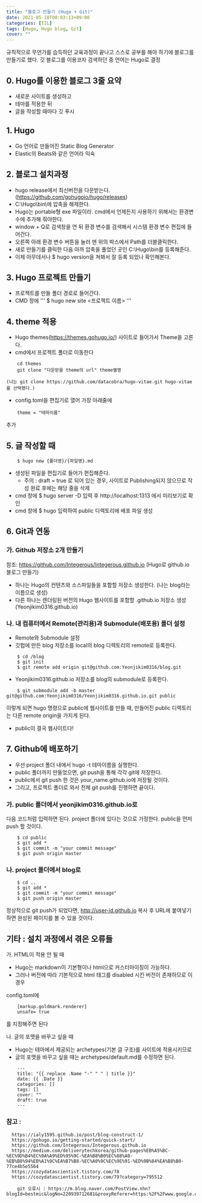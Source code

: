 ```yaml
---
title: "블로그 만들기 (Hugo + Git)"
date: 2021-05-10T00:03:13+09:00
categories: [TIL]
tags: [Hugo, Hugo blog, Git]
cover: ""
---
```


규칙적으로 무언가를 습득하던 교육과정이 끝나고 스스로 공부를 해야 하기에 블로그를 만들기로 했다.
깃 블로그를 이용코자 검색하던 중 언어는 Hugo로 결정


## 0. Hugo를 이용한 블로그 3줄 요약

- 새로운 사이트를 생성하고
- 테마를 적용한 뒤
- 글을 작성할 때마다 깃 푸시



## 1. Hugo

- Go 언어로 만들어진 Static Blog Generator 
- Elastic의 Beats와 같은 언어라 익숙



## 2. 블로그 설치과정

- hugo release에서 최신버전을 다운받는다. (https://github.com/gohugoio/hugo/releases)
- C:\Hugo\bin\에 압축을 해제한다. 
- Hugo는 portable형 exe 파일이라. cmd에서 언제든지 사용하기 위해서는 환경변수에 추가해 줘야한다.
- window + Q로 검색창을 연 뒤 환경 변수를 검색해서 시스템 환경 변수 편집에 들어간다.
- 오른쪽 아래 환경 변수 버튼을 눌러 맨 위의 박스에서 Path를 더블클릭한다.
- 새로 만들기를 클릭한 다음 아까 압축을 풀었던 곳인 C:\Hugo\bin를 등록해준다.
- 이제 아무데서나 $ hugo version을 쳐봐서 잘 등록 되었나 확인해본다.




## 3. Hugo 프로젝트 만들기

- 프로젝트를 만들 폴더 경로로 들어간다.
- CMD 창에 
'''
    $ hugo new site <프로젝트 이름>
''' 


## 4. theme 적용

- Hugo themes(https://themes.gohugo.io/) 사이트로 들어가서 Theme을 고른다.
- cmd에서 프로젝트 폴더로 이동한다
```
    cd themes
    git clone "다운받을 theme의 url" theme별명

(나는 git clone https://github.com/datacobra/hugo-vitae.git hugo-vitae 를 선택했다.)

```
- config.toml을 편집기로 열어 가장 아래줄에
``` 
    theme = "테마이름"
```
추가


## 5. 글 작성할 때 

```
    $ hugo new {폴더명}/{파일명}.md
```
- 생성된 파일을 편집기로 들어가 편집해준다.
   * 주의 : draft = true 로 되어 있는 경우, 사이트로 Publishing되지 않으므로 작성 완료 후에는 해당 줄을 삭제
- cmd 창에 $ hugo server -D  입력 후 http://localhost:1313 에서 미리보기로 확인
- cmd 창에 $ hugo 입력하여 public 디렉토리에 배포 파일 생성

## 6. Git과 연동

### 가. Github 저장소 2개 만들기
참조: https://github.com/Integerous/Integerous.github.io (Hugo로 github.io 블로그 만들기)

- 하나는 Hugo의 컨텐츠와 소스파일들을 포함할 <YOUR-PROJECT> 저장소 생성한다. (나는 blog라는 이름으로 생성)
- 다른 하나는 렌더링된 버전의 Hugo 웹사이트를 포함할 <USERNAME>.github.io 저장소 생성 (Yeonjikim0316.github.io)

### 나. 내 컴퓨터에서 Remote(관리용)과 Submodule(배포용) 폴더 설정
- Remote와 Submodule 설정
- 깃헙에 만든 blog 저장소를 local의 blog 디렉토리의 remote로 등록한다.
```
    $ cd /blog
    $ git init
    $ git remote add origin git@github.com:Yeonjikim0316/blog.git
```
- Yeonjikim0316.github.io 저장소를 blog의 submodule로 등록한다.
```
    $ git submodule add -b master git@github.com:Yeonjikim0316/Yeonjikim0316.github.io.git public
```

이렇게 되면 hugo 명령으로 public에 웹사이트를 만들 때, 만들어진 public 디렉토리는 다른 remote origin을 가지게 된다. 
- public이 결국 웹사이트다!

## 7. Github에 배포하기
- 우선 project 폴더 내에서 hugo -t 테마이름을 실행한다. 
- public 폴더까지 만들었으면, git push을 통해 각각 git에 저장한다.
- public에서 git push 한 것은 your_name.github.io에 저장될 것이다. 
- 그리고, 프로젝트 폴더로 와서 전체 git push를 진행하면 끝이다.

### 가. public 폴더에서 yeonjikim0316.github.io로
다음 코드처럼 입력하면 된다. 
project 폴더에 있다는 것으로 가정한다.
public을 먼저 push 할 것이다. 

```
    $ cd public 
    $ git add * 
    $ git commit -m "your commit message"
    $ git push origin master
``` 
 
### 나. project 폴더에서 blog로
```
    $ cd ..
    $ git add *
    $ git commit -m "your commit message"
    $ git push origin master
```

정상적으로 git push가 되었다면, http://user-id.github.io 복사 후 URL에 붙여넣기 하면 완성된 페이지를 볼 수 있을 것이다. 

## 기타 : 설치 과정에서 겪은 오류들

  가. HTML이 적용 안 될 때
- Hugo는 markdown이 기본형이나 html으로 커스터마이징이 가능하다.
- 그러나 버전에 따라 기본적으로 html 태그를 disabled 시킨 버전이 존재하므로 이 경우

config.toml에
```
    [markup.goldmark.renderer]
    unsafe= true
```

를 지정해주면 된다

 나. 글의 포맷을 바꾸고 싶을 때
- Hugo는 테마에서 제공되는 archetypes(기본 글 구조)를 사이트에 적용시키므로
- 글의 포맷을 바꾸고 싶을 때는 archetypes/default.md를 수정하면 된다.

``` 
    ---
    title: "{{ replace .Name "-" " " | title }}"
    date: {{ .Date }}
    categories: []
    tags: []
    cover: ""
    draft: true
    ---

```

### 참고 :
      https://ialy1595.github.io/post/blog-construct-1/
      https://gohugo.io/getting-started/quick-start/
      https://github.com/Integerous/Integerous.github.io
      https://medium.com/deliverytechkorea/github-pages%EB%A5%BC-%EC%9D%B4%EC%9A%A9%ED%95%9C-%EA%B8%B0%EC%88%A0-%EB%B8%94%EB%A1%9C%EA%B7%B8-%EC%A0%9C%EC%9E%91-%ED%9B%84%EA%B8%B0-77ce4b5e5564
      https://cozydatascientist.tistory.com/78
      https://cozydatascientist.tistory.com/79?category=795512

        git 오류시 : https://m.blog.naver.com/PostView.nhn?blogId=bestmic&logNo=220939712681&proxyReferer=https:%2F%2Fwww.google.com%2F
